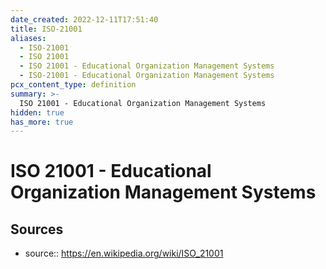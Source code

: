 ```yaml
---
date_created: 2022-12-11T17:51:40
title: ISO-21001
aliases:
  - ISO-21001
  - ISO 21001
  - ISO 21001 - Educational Organization Management Systems
  - ISO-21001 - Educational Organization Management Systems
pcx_content_type: definition
summary: >-
  ISO 21001 - Educational Organization Management Systems
hidden: true
has_more: true
---
```


# ISO 21001 - Educational Organization Management Systems

## Sources

- source:: https://en.wikipedia.org/wiki/ISO_21001
